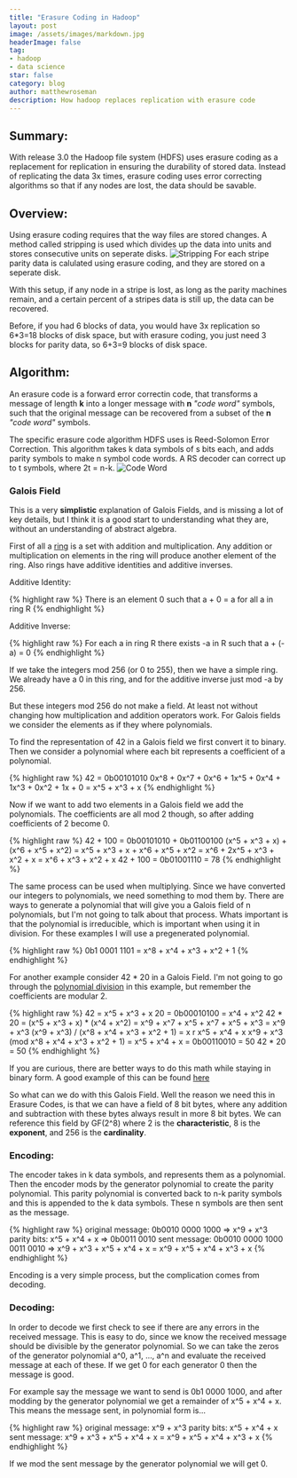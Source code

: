 ```yaml
---
title: "Erasure Coding in Hadoop"
layout: post
image: /assets/images/markdown.jpg
headerImage: false
tag:
- hadoop
- data science
star: false
category: blog
author: matthewroseman
description: How hadoop replaces replication with erasure code
---
```


## Summary:

With release 3.0 the Hadoop file system (HDFS) uses erasure coding as a replacement for replication in ensuring the
durability of stored data. Instead of replicating the data 3x times, erasure coding uses error correcting algorithms so
that if any nodes are lost, the data should be savable.

## Overview:

Using erasure coding requires that the way files are stored changes. A method called stripping is used which divides up
the data into units and stores consecutive units on seperate disks.
![Stripping]({{site.url}}/assets/images/stripping.png)
For each stripe parity data is calulated using erasure coding, and they are stored on a seperate disk.

With this setup, if any node in a stripe is lost, as long as the parity machines remain, and a certain percent of a stripes data is
still up, the data can be recovered.

Before, if you had 6 blocks of data, you would have 3x replication so 6*3=18 blocks of disk space, but with erasure
coding, you just need 3 blocks for parity data, so 6+3=9 blocks of disk space.

## Algorithm:

An erasure code is a forward error correctin code, that transforms a message of length **k** into a longer message with **n**
*"code word"* symbols, such that the original message can be recovered from a subset of the **n** *"code word"* symbols.

The specific erasure code algorithm HDFS uses is Reed-Solomon Error Correction. This algorithm takes k data symbols of s
bits each, and adds parity symbols to make n symbol code words. A RS decoder can correct up to t symbols, where 2t =
n-k.
![Code Word]({{site.url}}/assets/images/reed_solomon_code_word.gif)

### Galois Field

This is a very **simplistic** explanation of Galois Fields, and is missing a lot of key details, but I think it is a good
start to understanding what they are, without an understanding of abstract algebra.

First of all a [ring](https://en.wikipedia.org/wiki/Ring_%28mathematics%29) is a set with addition and multiplication.
Any addition or multiplication on elements in the ring will produce another element of the ring. Also rings have
additive identities and additive inverses.

Additive Identity:

{% highlight raw %}
There is an element 0 such that a + 0 = a for all a in ring R
{% endhighlight %}

Additive Inverse:

{% highlight raw %}
For each a in ring R there exists -a in R such that a + (-a) = 0
{% endhighlight %}

If we take the integers mod 256 (or 0 to 255), then we have a simple ring. We already have a 0 in this ring, and for the
additive inverse just mod -a by 256.

But these integers mod 256 do not make a field. At least not without changing how multiplication and addition operators
work. For Galois fields we consider the elements as if they where polynomials.

To find the representation of 42 in a Galois field we first convert it to binary. Then we consider a polynomial where
each bit represents a coefficient of a polynomial.

{% highlight raw %}
42 = 0b00101010
0x^8 + 0x^7 + 0x^6 + 1x^5 + 0x^4 + 1x^3 + 0x^2 + 1x + 0 = x^5 + x^3 + x
{% endhighlight %}

Now if we want to add two elements in a Galois field we add the polynomials. The coefficients are all mod 2 though, so
after adding coefficients of 2 become 0.

{% highlight raw %}
42 + 100 = 0b00101010 + 0b01100100
(x^5 + x^3 + x) + (x^6 + x^5 + x^2) = x^5 + x^3 + x + x^6 + x^5 + x^2
= x^6 + 2x^5 + x^3 + x^2 + x = x^6 + x^3 + x^2 + x
42 + 100 = 0b01001110 = 78
{% endhighlight %}

The same process can be used when multiplying. Since we have converted our integers to polynomials, we need something to
mod them by. There are ways to generate a polynomial that will give you a Galois field of n polynomials, but I'm not
going to talk about that process. Whats important is that the polynomial is irreducible, which is important when using it
in division. For these examples I will use a pregenerated polynomial.

{% highlight raw %}
0b1 0001 1101 = x^8 + x^4 + x^3 + x^2 + 1
{% endhighlight %}

For another example consider 42 * 20 in a Galois Field. I'm not going to go through the [polynomial
division](https://en.wikipedia.org/wiki/Polynomial_long_division) in this example, but remember the coefficients are
modular 2.

{% highlight raw %}
42 = x^5 + x^3 + x
20 = 0b00010100 = x^4 + x^2
42 * 20 = (x^5 + x^3 + x) * (x^4 + x^2) = x^9 + x^7 + x^5 + x^7 + x^5 + x^3 = x^9 + x^3
(x^9 + x^3) / (x^8 + x^4 + x^3 + x^2 + 1) = x r x^5 + x^4 + x
x^9 + x^3 (mod x^8 + x^4 + x^3 + x^2 + 1) = x^5 + x^4 + x = 0b00110010 = 50
42 * 20 = 50
{% endhighlight %}

If you are curious, there are better ways to do this math while staying in binary form. A good example of this can be
found [here](https://en.wikiversity.org/wiki/Reed%E2%80%93Solomon_codes_for_coders#Finite_field_arithmetic)

So what can we do with this Galois Field. Well the reason we need this in Erasure Codes, is that we can have a field of
8 bit bytes, where any addition and subtraction with these bytes always result in more 8 bit bytes. We can reference
this field by GF(2^8) where 2 is the **characteristic**, 8 is the **exponent**, and 256 is the **cardinality**.

### Encoding:

The encoder takes in k data symbols, and represents them as a polynomial. Then the encoder mods by the generator
polynomial to create the parity polynomial. This parity polynomial is converted back to n-k parity symbols and this is
appended to the k data symbols. These n symbols are then sent as the message.

{% highlight raw %}
original message: 0b0010 0000 1000 => x^9 + x^3
parity bits: x^5 + x^4 + x => 0b0011 0010
sent message: 0b0010 0000 1000 0011 0010 => x^9 + x^3 + x^5 + x^4 + x = x^9 + x^5 + x^4 + x^3 + x
{% endhighlight %}

Encoding is a very simple process, but the complication comes from decoding.

### Decoding:

In order to decode we first check to see if there are any errors in the received message. This is easy to do, since we
know the received message should be divisible by the generator polynomial. So we can take the zeros of the generator
polynomial a^0, a^1, ..., a^n and evaluate the received message at each of these. If we get 0 for each generator 0 then
the message is good.

For example say the message we want to send is 0b1 0000 1000, and after modding by the generator polynomial we get a
remainder of x^5 + x^4 + x. This means the message sent, in polynomial form is...

{% highlight raw %}
original message: x^9 + x^3
parity bits: x^5 + x^4 + x
sent message: x^9 + x^3 + x^5 + x^4 + x = x^9 + x^5 + x^4 + x^3 + x
{% endhighlight %}

If we mod the sent message by the generator polynomial we will get 0.
